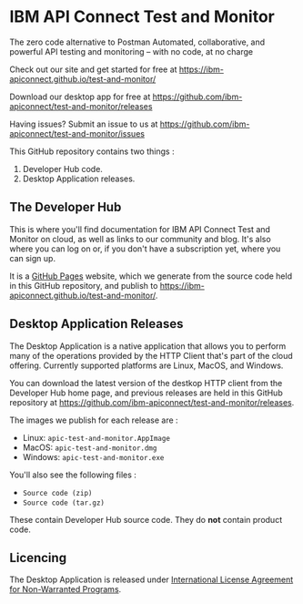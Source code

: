 # IBM API Connect Test and Monitor

The zero code alternative to Postman
Automated, collaborative, and powerful API testing and monitoring – with no code, at no charge

Check out our site and get started for free at https://ibm-apiconnect.github.io/test-and-monitor/

Download our desktop app for free at https://github.com/ibm-apiconnect/test-and-monitor/releases

Having issues? Submit an issue to us at https://github.com/ibm-apiconnect/test-and-monitor/issues

This GitHub repository contains two things :
1. Developer Hub code.
1. Desktop Application releases.

## The Developer Hub

This is where you'll find documentation for IBM API Connect Test and Monitor on cloud, as well as links to our community and blog. It's also where you can log on or, if you don't have a subscription yet, where you can sign up.

It is a [GitHub Pages](https://pages.github.com/) website, which we generate from the source code held in this GitHub repository, and publish to https://ibm-apiconnect.github.io/test-and-monitor/.

## Desktop Application Releases

The Desktop Application is a native application that allows you to perform many of the operations provided by the HTTP Client that's part of the cloud offering. Currently supported platforms are Linux, MacOS, and Windows.

You can download the latest version of the destkop HTTP client from the Developer Hub home page, and previous releases are held in this GitHub repository at https://github.com/ibm-apiconnect/test-and-monitor/releases.

The images we publish for each release are :

- Linux: `apic-test-and-monitor.AppImage`
- MacOS: `apic-test-and-monitor.dmg`
- Windows: `apic-test-and-monitor.exe`

You'll also see the following files :

- `Source code (zip)`
- `Source code (tar.gz)`

These contain Developer Hub source code. They do **not** contain product code.

## Licencing

The Desktop Application is released under [International License Agreement for Non-Warranted Programs](http://www-03.ibm.com/software/sla/sladb.nsf/displaylis/2AEEA753FB4341FE852583CC00582B06?OpenDocument).

